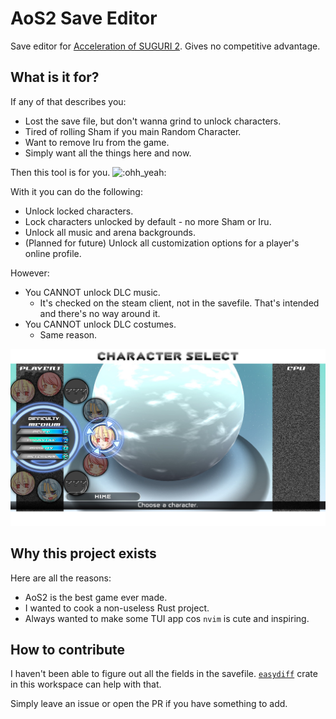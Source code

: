 # AoS2 Save Editor

Save editor for [Acceleration of SUGURI 2](https://store.steampowered.com/app/390710/Acceleration_of_SUGURI_2/).
Gives no competitive advantage.

## What is it for?

If any of that describes you:

- Lost the save file, but don't wanna grind to unlock characters.
- Tired of rolling Sham if you main Random Character.
- Want to remove Iru from the game.
- Simply want all the things here and now.

Then this tool is for you. ![:ohh_yeah:](https://steamcommunity-a.akamaihd.net/economy/emoticon/:ohh_yeah:)

With it you can do the following:

- Unlock locked characters.
- Lock characters unlocked by default - no more Sham or Iru.
- Unlock all music and arena backgrounds.
- (Planned for future) Unlock all customization options for a player's online profile.

However:

- You CANNOT unlock DLC music.
  - It's checked on the steam client, not in the savefile.
    That's intended and there's no way around it.
- You CANNOT unlock DLC costumes.
  - Same reason.

![Only three of us left](./docs/readme/disabled_characters.jpg)

## Why this project exists

Here are all the reasons:

- AoS2 is the best game ever made.
- I wanted to cook a non-useless Rust project.
- Always wanted to make some TUI app cos `nvim` is cute and inspiring.

## How to contribute

I haven't been able to figure out all the fields in the savefile.
[`easydiff`](./crates/easydiff/) crate in this workspace can help with that.

Simply leave an issue or open the PR if you have something to add.
